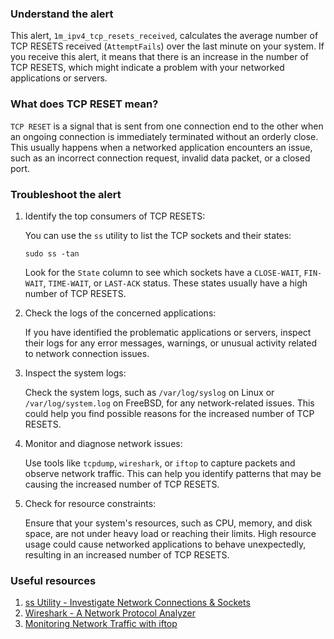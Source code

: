 ### Understand the alert

This alert, `1m_ipv4_tcp_resets_received`, calculates the average number of TCP RESETS received (`AttemptFails`) over the last minute on your system. If you receive this alert, it means that there is an increase in the number of TCP RESETS, which might indicate a problem with your networked applications or servers.

### What does TCP RESET mean?

`TCP RESET` is a signal that is sent from one connection end to the other when an ongoing connection is immediately terminated without an orderly close. This usually happens when a networked application encounters an issue, such as an incorrect connection request, invalid data packet, or a closed port.

### Troubleshoot the alert

1. Identify the top consumers of TCP RESETS:

   You can use the `ss` utility to list the TCP sockets and their states:
   
   ```
   sudo ss -tan
   ```

   Look for the `State` column to see which sockets have a `CLOSE-WAIT`, `FIN-WAIT`, `TIME-WAIT`, or `LAST-ACK` status. These states usually have a high number of TCP RESETS.

2. Check the logs of the concerned applications:

   If you have identified the problematic applications or servers, inspect their logs for any error messages, warnings, or unusual activity related to network connection issues.

3. Inspect the system logs:

   Check the system logs, such as `/var/log/syslog` on Linux or `/var/log/system.log` on FreeBSD, for any network-related issues. This could help you find possible reasons for the increased number of TCP RESETS.

4. Monitor and diagnose network issues:

   Use tools like `tcpdump`, `wireshark`, or `iftop` to capture packets and observe network traffic. This can help you identify patterns that may be causing the increased number of TCP RESETS.

5. Check for resource constraints:

   Ensure that your system's resources, such as CPU, memory, and disk space, are not under heavy load or reaching their limits. High resource usage could cause networked applications to behave unexpectedly, resulting in an increased number of TCP RESETS.

### Useful resources

1. [ss Utility - Investigate Network Connections & Sockets](https://www.binarytides.com/linux-ss-command/)
2. [Wireshark - A Network Protocol Analyzer](https://www.wireshark.org/)
3. [Monitoring Network Traffic with iftop](https://www.tecmint.com/iftop-linux-network-bandwidth-monitoring-tool/)
